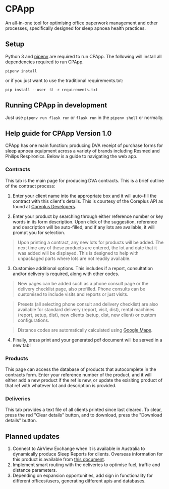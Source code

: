 # CPApp
An all-in-one tool for optimising office paperwork management and other processes, specifically designed for sleep apnoea health practices.

## Setup

Python 3 and [pipenv](https://pipenv.pypa.io/en/latest/) are required to run CPApp. The following will install all dependencies required to run CPApp.

```
pipenv install
```

or if you just want to use the traditional requirements.txt:

```
pip install --user -U -r requirements.txt
```

## Running CPApp in development

Just use `pipenv run flask run` or `flask run` in the `pipenv shell` or normally.

## Help guide for CPApp Version 1.0
CPApp has one main function: producing DVA receipt of purchase forms for sleep apnoea equipment across a variety of brands including Resmed and Philips Respironics. Below is a guide to navigating the web app.

### Contracts
This tab is the main page for producing DVA contracts. This is a brief outline of the contract process:
1. Enter your client name into the appropriate box and it will auto-fill the contract with this client's details. This is courtesy of the Coreplus API as found at [Coreplus Developers](https://developers.coreplus.com.au/).

2. Enter your product by searching through either reference number or key words in its form description. Upon click of the suggestion, reference and description will be auto-filled, and if any lots are available, it will prompt you for selection.
> Upon printing a contract, any new lots for products will be added. The next time any of these products are entered, the lot and date that it was added will be displayed. This is designed to help with unpackaged parts where lots are not readily available.

3. Customise additional options. This includes if a report, consultation and/or delivery is required, along with other codes.

> New pages can be added such as a phone consult page or the delivery checklist page, also prefilled. Phone consults can be customised to include visits and reports or just visits.

> Presets (all selecting phone consult and delivery checklist) are also available for standard delivery (report, visit, dist), rental machines (report, setup, dist), new clients (setup, dist, new client) or custom configurations.

> Distance codes are automatically calculated using [Google Maps](https://pypi.org/project/googlemaps/).

4. Finally, press print and your generated pdf document will be served in a new tab!
### Products
This page can access the database of products that autocomplete in the contracts form. Enter your reference number of the product, and it will either add a new product if the ref is new, or update the exisiting product of that ref with whatever lot and description is provided.

### Deliveries
This tab provides a text file of all clients printed since last cleared. To clear, press the red "Clear details" button, and to download, press the "Download details" button.

## Planned updates
1. Connect to AirView Exchange when it is available in Australia to dynamically produce Sleep Reports for clients. Overseas information for this product is available from [this document](https://document.resmed.com/documents/epn/10110364r1%20AirView%20Integration%20Solutions%20Brochure%20EMEA%20ENG%20LOW%20page2.pdf).
2. Implement smart routing with the deliveries to optimise fuel, traffic and distance parameters.
3. Depending on expansion opportunities, add sign in functionality for different offices/users, generating different apis and databases.